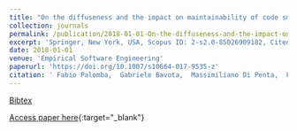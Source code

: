 ```yaml
---
title: "On the diffuseness and the impact on maintainability of code smells: a large scale empirical investigation"
collection: journals
permalink: /publication/2018-01-01-On-the-diffuseness-and-the-impact-on-maintainability-of-code-smells-a-large-scale-empirical-investigation
excerpt: 'Springer, New York, USA, Scopus ID: 2-s2.0-85026909182, Cited by: 22'
date: 2018-01-01
venue: 'Empirical Software Engineering'
paperurl: 'https://doi.org/10.1007/s10664-017-9535-z'
citation: ' Fabio Palomba,  Gabriele Bavota,  Massimiliano Di Penta,  Fausto Fasano,  Rocco Oliveto,  Andrea De Lucia, &quot;On the diffuseness and the impact on maintainability of code smells: a large scale empirical investigation.&quot; Empirical Software Engineering, 2018.'
---
```

[Bibtex](https://dblp.org/rec/bib/journals/ese/PalombaBPFOL18)

[Access paper here](https://doi.org/10.1007/s10664-017-9535-z){:target="_blank"}
